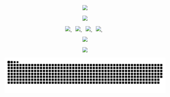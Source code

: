 <p align='center'>
	<a href="#"><img src="https://readme-typing-svg.demolab.com?font=Fira+Code&size=30&pause=10000&color=fa6d95&center=true&vCenter=true&width=435&lines=%F0%9F%91%8B%F0%9F%8F%BB+Hello+World!"></a>
</p>

<p align='center'>
	<a href="#"><img src="https://readme-typing-svg.demolab.com?font=Fira+Code&size=25&pause=10000&color=78d9f9&center=true&vCenter=true&width=435&lines=%F0%9F%91%A8%F0%9F%8F%BB%E2%80%8D%F0%9F%92%BB+MERN-Stack+Developer."></a>
</p>

<p align='center'>
 <a href="https://www.linkedin.com/in/sommafederico/">
 	<img src="https://img.shields.io/badge/LinkedIn-0077B5?style=for-the-badge&logo=linkedin&logoColor=white"/>
 </a>&nbsp;&nbsp;
 <a href="https://www.instagram.com/somma.federico/">
 	<img src="https://img.shields.io/badge/Instagram-E4405F?style=for-the-badge&logo=instagram&logoColor=white"/>
 </a>&nbsp;&nbsp;
 <a href="https://www.facebook.com/fes94/">
 	<img src="https://img.shields.io/badge/Facebook-1877F2?style=for-the-badge&logo=facebook&logoColor=white"/>
 </a>&nbsp;&nbsp;
 <a href="https://twitter.com/fAEDKAN">
	<img src="https://img.shields.io/badge/Twitter-1DA1F2?style=for-the-badge&logo=twitter&logoColor=white"/>
 </a>&nbsp;&nbsp;
</p>

<p align='center'>
	<a href="#"><img src="https://streak-stats.demolab.com?user=fAEDKAN&theme=dracula&hide_border=true&border_radius=2.5&date_format=j%20M%5B%20Y%5D"></a>
</p>

<p align='center'>
	<a href="#"><img src="https://komarev.com/ghpvc/?username=fAEDKAN&style=for-the-badge&color=fa6d95"></a>
</p>

<p align='center'>
	<a href="#"><img src="https://github.com/fAEDKAN/fAEDKAN/blob/output/github-contribution-grid-snake.svg"></a>
</p>
